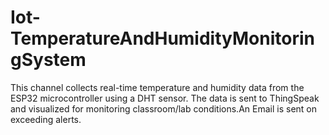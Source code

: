 # Iot-TemperatureAndHumidityMonitoringSystem
This channel collects real-time temperature and humidity data from the ESP32 microcontroller using a DHT sensor. The data is sent to ThingSpeak and visualized for monitoring classroom/lab conditions.An Email is sent on exceeding alerts.
